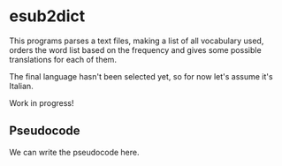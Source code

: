 # esub2dict

This programs parses a text files, making a list of all vocabulary used, orders the word list based on the frequency and gives some possible translations for each of them. 

The final language hasn't been selected yet, so for now let's assume it's Italian.

Work in progress!

## Pseudocode
We can write the pseudocode here.
